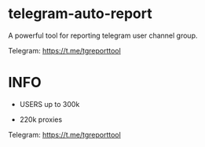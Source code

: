 # telegram-auto-report

A powerful tool for reporting telegram user channel group.

Telegram: https://t.me/tgreporttool


# INFO
- USERS up to 300k 

- 220k proxies
  
Telegram: https://t.me/tgreporttool
